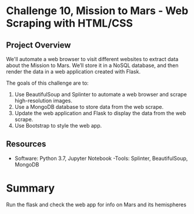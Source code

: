 # Challenge 10, Mission to Mars - Web Scraping with HTML/CSS

## Project Overview
We'll automate a web browser to visit different websites to extract data about the Mission to Mars. We’ll store it in a NoSQL database, and then render the data in a web application created with Flask. 


The goals of this challenge are to:

1. Use BeautifulSoup and Splinter to automate a web browser and scrape high-resolution images.
2. Use a MongoDB database to store data from the web scrape.
3. Update the web application and Flask to display the data from the web scrape.
4. Use Bootstrap to style the web app.


## Resources
- Software: Python 3.7, Jupyter Notebook
-Tools: Splinter, BeautifulSoup, MongoDB

# Summary
Run the flask and check the web app for info on Mars and its hemispheres
